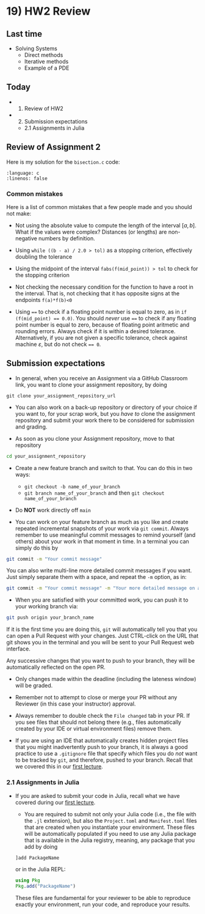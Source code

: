 # 19) HW2 Review

## Last time
- Solving Systems
  - Direct methods
  - Iterative methods
  - Example of a PDE

## Today
- 1. Review of HW2
- 2. Submission expectations
  - 2.1 Assignments in Julia

## Review of Assignment 2

Here is my solution for the `bisection.c` code:

```{literalinclude} ../c_programs/module4-6_assignment2/bisection.c
:language: c
:linenos: false
```

### Common mistakes

Here is a list of common mistakes that a few people made and you should not make:

- Not using the absolute value to compute the length of the interval $[a,b]$. What if the values were complex? Distances (or lengths) are non-negative numbers by definition.

- Using `while ((b - a) / 2.0 > tol)` as a stopping criterion, effectively doubling the tolerance

- Using the midpoint of the interval `fabs(f(mid_point)) > tol` to check for the stopping criterion

- Not checking the necessary condition for the function to have a root in the interval. That is, not checking that it has opposite signs at the endpoints `f(a)*f(b)<0`

- Using `==` to check if a floating point number is equal to zero, as in `if (f(mid_point) == 0.0)`. You should _never_ use `==` to check if any floating point number is equal to zero, because of floating point aritmetic and rounding errors. Always check if it is within a desired tolerance. Alternatively, if you are not given a specific tolerance, check against machine $\varepsilon$, but do not check `== 0`.

## Submission expectations

- In general, when you receive an Assignment via a GitHub Classroom link, you want to clone your assignment repository, by doing

```shell
git clone your_assignment_repository_url
```

- You can also work on a back-up repository or directory of your choice if you want to, for your scrap work, but you _have to_ clone the assignment repository and submit your work there to be considered for submission and grading.

- As soon as you clone your Assignment repository, move to that repository

```bash
cd your_assignment_repository
```

- Create a new feature branch and switch to that. You can do this in two ways:
  * `git checkout -b name_of_your_branch`
  * `git branch name_of_your_branch` and then `git checkout name_of_your_branch`

- Do **NOT** work directly off `main`

- You can work on your feature branch as much as you like and create repeated incremental snapshots of your work via `git commit`. Always remember to use meaningful commit messages to remind yourself (and others) about your work in that moment in time. In a terminal you can simply do this by

```bash
git commit -m "Your commit message"
```

You can also write multi-line more detailed commit messages if you want. Just simply separate them with a space, and repeat the `-m` option, as in:

```bash
git commit -m "Your commit message" -m "Your more detailed message on a new line"
```

- When you are satisfied with your committed work, you can push it to your working branch via:

```bash
git push origin your_branch_name
```

If it is the first time you are doing this, `git` will automatically tell you that you can open a Pull Request with your changes. Just CTRL-click on the URL that git shows you in the terminal and you will be sent to your Pull Request web interface.

Any successive changes that you want to push to your branch, they will be automatically reflected on the open PR.

- Only changes made within the deadline (including the lateness window) will be graded.

- Remember not to attempt to close or merge your PR without any Reviewer (in this case your instructor) approval.

- Always remember to double check the `File changed` tab in your PR. If you see files that should not belong there (e.g., files automatically created by your IDE or virtual environment files) remove them.

- If you are using an IDE that automatically creates hidden project files that you might inadvertently push to your branch, it is always a good practice to use a `.gitignore` file that specify which files you do _not_ want to be tracked by `git`, and therefore, pushed to your branch. Recall that we covered this in our [first lecture](https://sdsu-comp526.github.io/fall24/slides/module1-1_first_class.html#keeping-track-with-git).

### 2.1 Assignments in Julia

- If you are asked to submit your code in Julia, recall what we have covered during our [first lecture](https://sdsu-comp526.github.io/fall24/slides/module1-1_first_class.html#julia).

  * You are required to submit not only your Julia code (i.e., the file with the `.jl` extension), but also the `Project.toml` and `Manifest.toml` files that are created when you instantiate your environment. These files will be automatically populated if you need to use any Julia package that is available in the Julia registry, meaning, any package that you add by doing

  ```julia
  ]add PackageName
  ```

  or in the Julia REPL:
  ```julia
  using Pkg
  Pkg.add("PackageName")
  ```

  These files are fundamental for your reviewer to be able to reproduce exactly your environment, run your code, and reproduce your results.

